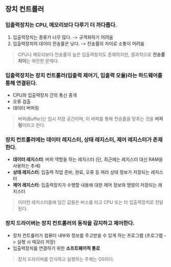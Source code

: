 ## 장치 컨트롤러

### 입출력장치는 CPU, 메모리보다 다루기 더 까다롭다.

1. 입출력장치는 종류가 너무 많다. -> 규격화하기 어려움
2. 입출력장치의 데이터 전송률은 낮다. -> 전송률의 차이로 소통이 어려움
> CPU나 메모리보다 전송률이 높은 입출력장치도 존재하지만, 결과적으로 **전송률 차이**는 여전한 문제다.

### 입출력장치는 **장치 컨트롤러**(입출력 제어기, 입출력 모듈)라는 하드웨어를 통해 연결된다.
- CPU와 입출력장치 간의 통신 중개
- 오류 검출
- 데이터 버퍼링
> 버퍼(Buffer)는 임시 저장 공간이며, 이 버퍼를 통해 전송률을 맞추는 것을 **버퍼링**이라고 한다.

### 장치 컨트롤러에는 데이터 레지스터, 상태 레지스터, 제어 레지스터가 존재한다.
- **데이터 레지스터**: 버퍼 역할을 하는 레지스터 (단, 최근에는 레지스터 대신 RAM을 사용하는 추세)
- **상태 레지스터**: 입출력 작업 준비, 완료, 오류 등 여러 상태 정보가 저장되는 레지스터
- **제어 레지스터**: 입출력장치가 수행할 내용에 대한 제어 정보와 명령이 저장되는 레지스터
> 이러한 레지스터들에 담긴 값들은 버스를 타고 CPU 또는 타 입출력장치로 전달된다.

### 장치 드라이버는 장치 컨트롤러의 동작을 감지하고 제어한다.
- 장치 컨트롤러가 컴퓨터 내부와 정보를 주고받을 수 있게 하는 프로그램 (프로그램 -> 실행 시 메모리 저장)
- 입출력장치를 연결하기 위한 **소프트웨어적 통로**
> 장치 드라이버를 인식하고 실행하는 주체는 OS이다.
